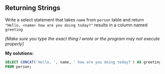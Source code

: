 
## Returning Strings

Write a select statement that takes `name` from `person` table and return `"Hello, <name> how are you doing today?"` results in a column named `greeting`

*[Make sure you type the exact thing I wrote or the program may not execute properly]*
  
**My solutions:**  
  
```sql
SELECT CONCAT('Hello, ', name, ' how are you doing today?') AS greeting
FROM person;  
```  
